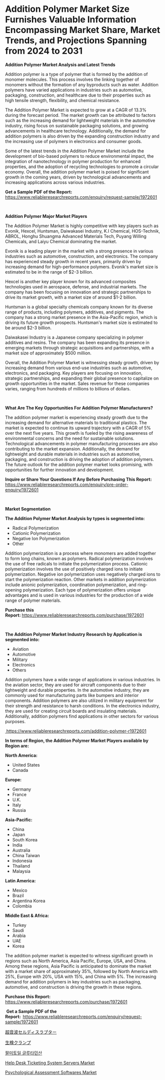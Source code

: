 <p><h1>Addition Polymer Market Size Furnishes Valuable Information Encompassing Market Share, Market Trends, and Projections Spanning from 2024 to 2031</h1></p><p><strong>Addition Polymer Market Analysis and Latest Trends</strong></p>
<p><p>Addition polymer is a type of polymer that is formed by the addition of monomer molecules. This process involves the linking together of monomers without the formation of any byproducts such as water. Addition polymers have varied applications in industries such as automotive, packaging, construction, and healthcare due to their properties such as high tensile strength, flexibility, and chemical resistance.</p><p>The Addition Polymer Market is expected to grow at a CAGR of 13.3% during the forecast period. The market growth can be attributed to factors such as the increasing demand for lightweight materials in the automotive industry, rising focus on sustainable packaging solutions, and growing advancements in healthcare technology. Additionally, the demand for addition polymers is also driven by the expanding construction industry and the increasing use of polymers in electronics and consumer goods.</p><p>Some of the latest trends in the Addition Polymer Market include the development of bio-based polymers to reduce environmental impact, the integration of nanotechnology in polymer production for enhanced properties, and the adoption of recycling technologies to promote a circular economy. Overall, the addition polymer market is poised for significant growth in the coming years, driven by technological advancements and increasing applications across various industries.</p></p>
<p><strong>Get a Sample PDF of the Report:&nbsp;</strong> <a href="https://www.reliableresearchreports.com/enquiry/request-sample/1972601">https://www.reliableresearchreports.com/enquiry/request-sample/1972601</a></p>
<p>&nbsp;</p>
<p><strong>Addition Polymer Major Market Players</strong></p>
<p><p>The Addition Polymer Market is highly competitive with key players such as Evonik, Hexcel, Huntsman, Daiwakasei Industry, K.I Chemical, HOS-Technik, ABROL, Honghu Shuangma Advanced Materials Tech, Puyang Willing Chemicals, and Laiyu Chemical dominating the market. </p><p>Evonik is a leading player in the market with a strong presence in various industries such as automotive, construction, and electronics. The company has experienced steady growth in recent years, primarily driven by increasing demand for high-performance polymers. Evonik's market size is estimated to be in the range of $2-3 billion.</p><p>Hexcel is another key player known for its advanced composites technologies used in aerospace, defense, and industrial markets. The company has been focusing on innovation and strategic partnerships to drive its market growth, with a market size of around $1-2 billion.</p><p>Huntsman is a global specialty chemicals company known for its diverse range of products, including polymers, additives, and pigments. The company has a strong market presence in the Asia-Pacific region, which is driving its future growth prospects. Huntsman's market size is estimated to be around $2-3 billion.</p><p>Daiwakasei Industry is a Japanese company specializing in polymer additives and resins. The company has been expanding its presence in emerging markets through strategic acquisitions and partnerships, with a market size of approximately $500 million.</p><p>Overall, the Addition Polymer Market is witnessing steady growth, driven by increasing demand from various end-use industries such as automotive, electronics, and packaging. Key players are focusing on innovation, strategic partnerships, and expanding their global presence to capitalize on growth opportunities in the market. Sales revenue for these companies varies, ranging from hundreds of millions to billions of dollars.</p></p>
<p>&nbsp;</p>
<p><strong>What Are The Key Opportunities For Addition Polymer Manufacturers?</strong></p>
<p><p>The addition polymer market is experiencing steady growth due to the increasing demand for alternative materials to traditional plastics. The market is expected to continue its upward trajectory with a CAGR of 5% over the next five years. This growth is fueled by the rising awareness of environmental concerns and the need for sustainable solutions. Technological advancements in polymer manufacturing processes are also contributing to the market expansion. Additionally, the demand for lightweight and durable materials in industries such as automotive, packaging, and construction is driving the adoption of addition polymers. The future outlook for the addition polymer market looks promising, with opportunities for further innovation and development.</p></p>
<p><strong>Inquire or Share Your Questions If Any Before Purchasing This Report:</strong> <a href="https://www.reliableresearchreports.com/enquiry/pre-order-enquiry/1972601">https://www.reliableresearchreports.com/enquiry/pre-order-enquiry/1972601</a></p>
<p>&nbsp;</p>
<p><strong>Market Segmentation</strong></p>
<p><strong>The Addition Polymer Market Analysis by types is segmented into:</strong></p>
<p><ul><li>Radical Polymerization</li><li>Cationic Polymerization</li><li>Negative Ion Polymerization</li><li>Other</li></ul></p>
<p><p>Addition polymerization is a process where monomers are added together to form long chains, known as polymers. Radical polymerization involves the use of free radicals to initiate the polymerization process. Cationic polymerization involves the use of positively charged ions to initiate polymerization. Negative ion polymerization uses negatively charged ions to start the polymerization reaction. Other markets in addition polymerization include anionic polymerization, coordination polymerization, and ring-opening polymerization. Each type of polymerization offers unique advantages and is used in various industries for the production of a wide range of polymer materials.</p></p>
<p><strong>Purchase this Report:&nbsp;</strong><a href="https://www.reliableresearchreports.com/purchase/1972601">https://www.reliableresearchreports.com/purchase/1972601</a></p>
<p>&nbsp;</p>
<p><strong>The Addition Polymer Market Industry Research by Application is segmented into:</strong></p>
<p><ul><li>Aviation</li><li>Automotive</li><li>Military</li><li>Electronics</li><li>Others</li></ul></p>
<p><p>Addition polymers have a wide range of applications in various industries. In the aviation sector, they are used for aircraft components due to their lightweight and durable properties. In the automotive industry, they are commonly used for manufacturing parts like bumpers and interior components. Addition polymers are also utilized in military equipment for their strength and resistance to harsh conditions. In the electronics industry, they are used for creating circuit boards and insulating materials. Additionally, addition polymers find applications in other sectors for various purposes.</p></p>
<p><a href="https://www.reliableresearchreports.com/addition-polymer-r1972601">&nbsp;https://www.reliableresearchreports.com/addition-polymer-r1972601</a></p>
<p><strong>In terms of Region, the Addition Polymer Market Players available by Region are:</strong></p>
<p>
    <p> <strong> North America: </strong>
        <ul>
            <li>United States</li>
            <li>Canada</li>
        </ul>
        </p> 
    <p> <strong> Europe: </strong>
        <ul>
            <li>Germany</li>
            <li>France</li>
            <li>U.K.</li>
            <li>Italy</li>
            <li>Russia</li>
        </ul>
        </p> 
    <p> <strong> Asia-Pacific: </strong>
        <ul>
            <li>China</li>
            <li>Japan</li>
            <li>South Korea</li>
            <li>India</li>
            <li>Australia</li>
            <li>China Taiwan</li>
            <li>Indonesia</li>
            <li>Thailand</li>
            <li>Malaysia</li>
        </ul>
        </p> 
    <p> <strong> Latin America: </strong>
        <ul>
            <li>Mexico</li>
            <li>Brazil</li>
            <li>Argentina Korea</li>
            <li>Colombia</li>
        </ul>
        </p> 
    <p> <strong> Middle East & Africa: </strong>
        <ul>
            <li>Turkey</li>
            <li>Saudi</li>
            <li>Arabia</li>
            <li>UAE</li>
            <li>Korea</li>
        </ul>
    </p>
    </p>
<p><p>The addition polymer market is expected to witness significant growth in regions such as North America, Asia Pacific, Europe, USA, and China. Among these regions, Asia Pacific is anticipated to dominate the market with a market share of approximately 35%, followed by North America with 25%, Europe with 20%, USA with 15%, and China with 5%. The increasing demand for addition polymers in key industries such as packaging, automotive, and construction is driving the growth in these regions.</p></p>
<p><strong>Purchase this Report: </strong><a href="https://www.reliableresearchreports.com/purchase/1972601">https://www.reliableresearchreports.com/purchase/1972601</a></p>
<p>&nbsp;<strong>Get a Sample PDF of the Report:&nbsp;&nbsp;</strong><a href="https://www.reliableresearchreports.com/enquiry/request-sample/1972601">https://www.reliableresearchreports.com/enquiry/request-sample/1972601</a></p>
<p><strong></strong></p>
<p><p><a href="https://medium.com/@orlohagenes_12279/%E8%B6%85%E9%9F%B3%E6%B3%A2%E7%B4%B0%E8%83%9E%E7%A0%B4%E7%A0%95%E6%A9%9F%E5%B8%82%E5%A0%B4-2031%E5%B9%B4%E3%81%BE%E3%81%A7%E3%81%AE%E5%8B%95%E5%90%91-%E4%BA%88%E6%B8%AC-%E7%AB%B6%E4%BA%89%E5%88%86%E6%9E%90-a18622f90988">超音波セルディスラプター</a></p><p><a href="https://medium.com/@teridactyl90/%E7%94%9F%E6%A4%9C%E3%82%AF%E3%83%A9%E3%83%B3%E3%83%97%E5%B8%82%E5%A0%B4-%E5%B8%82%E5%A0%B4cagr-%E5%B8%82%E5%A0%B4%E5%8B%95%E5%90%91-%E6%88%90%E9%95%B7%E6%88%A6%E7%95%A5%E3%81%AB%E9%96%A2%E3%81%99%E3%82%8B%E6%B4%9E%E5%AF%9F-8e2d52997ccc">生検クランプ</a></p><p><a href="https://medium.com/@jaleelweissnat2022/%ED%8C%94%EB%AF%B8%ED%86%A0%EC%9D%BC-%EA%B8%80%EB%A3%A8%ED%83%90%EC%82%B0-%EC%8B%9C%EC%9E%A5-%EB%B6%84%EC%84%9D-%EA%B8%80%EB%A1%9C%EB%B2%8C-%EC%82%B0%EC%97%85-%EC%A0%84%EB%A7%9D-%EB%B0%8F-%EC%98%88%EC%B8%A1-2024%EB%85%84%EB%B6%80%ED%84%B0-2031%EB%85%84-6a9349fbd7a4">팔미토일 글루타민산</a></p><p><a href="https://github.com/SheilaBruen2023/Market-Research-Report-List-2/blob/main/help-desk-ticketing-system-servers-market.md">Help Desk Ticketing System Servers Market</a></p><p><a href="https://github.com/marthawweekle/Market-Research-Report-List-2/blob/main/psychological-assessment-softwares-market.md">Psychological Assessment Softwares Market</a></p></p>